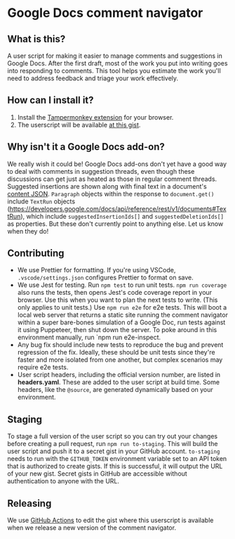 # Google Docs comment navigator

## What is this?

A user script for making it easier to manage comments and suggestions in Google Docs. After the first draft, most of the work you put into writing goes into responding to comments. This tool helps you estimate the work you'll need to address feedback and triage your work effectively.

## How can I install it?

1. Install the [Tampermonkey extension](https://www.tampermonkey.net/) for your browser.
2. The userscript will be available [at this gist](https://gist.github.com/ptgott/347ed3996298c77892d7fd76c7228c41).

## Why isn't it a Google Docs add-on?

We really wish it could be! Google Docs add-ons don't yet have a good way to deal with comments in suggestion threads, even though these discussions can get just as heated as those in regular comment threads. Suggested insertions are shown along with final text in a document's [content JSON](https://developers.google.com/docs/api/how-tos/suggestions). `Paragraph` objects within the response to `document.get()` include `TextRun` objects (https://developers.google.com/docs/api/reference/rest/v1/documents#TextRun), which include `suggestedInsertionIds[]` and `suggestedDeletionIds[]` as properties. But these don't currently point to anything else. Let us know when they do!

## Contributing

- We use Prettier for formatting. If you're using VSCode, `.vscode/settings.json` configures Prettier to format on save.
- We use Jest for testing. Run `npm test` to run unit tests. `npm run coverage` also runs the tests, then opens Jest's code coverage report in your browser. Use this when you want to plan the next tests to write. (This only applies to unit tests.) Use `npm run e2e` for e2e tests. This will boot a local web server that returns a static site running the comment navigator within a super bare-bones simulation of a Google Doc, run tests against it using Puppeteer, then shut down the server. To poke around in this environment manually, run `npm run e2e-inspect.
- Any bug fix should include new tests to reproduce the bug and prevent regression of the fix. Ideally, these should be unit tests since they're faster and more isolated from one another, but complex scenarios may require e2e tests.
- User script headers, including the official version number, are listed in **headers.yaml**. These are added to the user script at build time. Some headers, like the `@source`, are generated dynamically based on your environment.

## Staging

To stage a full version of the user script so you can try out your changes before creating a pull request, run `npm run to-staging`. This will build the user script and push it to a secret gist in your GitHub account. `to-staging` needs to run with the `GITHUB_TOKEN` environment variable set to an API token that is authorized to create gists. If this is successful, it will output the URL of your new gist. Secret gists in GitHub are accessible without authentication to anyone with the URL.

## Releasing

We use [GitHub Actions](https://github.com/features/actions) to edit the gist where this userscript is available when we release a new version of the comment navigator.
